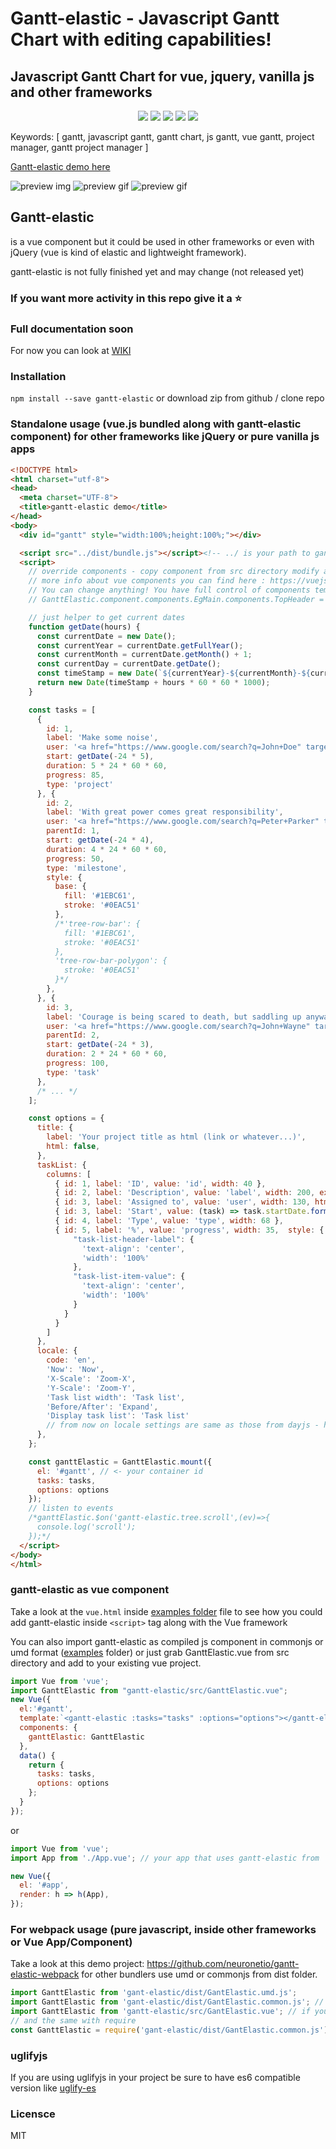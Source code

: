 <h1>Gantt-elastic - Javascript Gantt Chart with editing capabilities!</h1>
<h2>Javascript Gantt Chart for vue, jquery, vanilla js and other frameworks</h2>

<div style="display:block;text-align:center">
<img src="https://api.codacy.com/project/badge/Grade/de39273bf6c84e81a4da175907122d5a">
<img src="https://snyk.io/test/github/neuronetio/gantt-elastic/badge.svg">
<img src="https://img.badgesize.io/neuronetio/gantt-elastic/master/dist/GanttElastic.umd.min.js.png?compression=gzip&label=gzipped">
<img src="https://img.shields.io/npm/dm/gantt-elastic.svg">
<img src="https://img.shields.io/npm/l/gantt-elastic.svg">
</div>

<p>
Keywords: [ gantt, javascript gantt, gantt chart, js gantt, vue gantt, project manager, gantt project manager ]
</p>

<a href="http://neuronet.io" target="_blank">Gantt-elastic demo here</a>

![preview img](https://github.com/neuronetio/gantt-elastic/raw/master/gantt-elastic.jpg)
![preview gif](https://github.com/neuronetio/gantt-elastic/raw/master/gantt-elastic.gif)
![preview gif](https://github.com/neuronetio/gantt-elastic/raw/master/grab-scroll.gif)


## Gantt-elastic
is a vue component but it could be used in other frameworks or even with jQuery (vue is kind of elastic and lightweight framework).

gantt-elastic is not fully finished yet and may change (not released yet)

### If you want more activity in this repo give it a :star:

### Full documentation soon

For now you can look at [WIKI](https://github.com/neuronetio/gantt-elastic/wiki)

### Installation
`npm install --save gantt-elastic` or download zip from github / clone repo

### Standalone usage (vue.js bundled along with gantt-elastic component) for other frameworks like jQuery or pure vanilla js apps

```html
<!DOCTYPE html>
<html charset="utf-8">
<head>
  <meta charset="UTF-8">
  <title>gantt-elastic demo</title>
</head>
<body>
  <div id="gantt" style="width:100%;height:100%;"></div>

  <script src="../dist/bundle.js"></script><!-- ../ is your path to gantt-elastic -->
  <script>
    // override components - copy component from src directory modify as you like and replace proper branch of GanttElastic.components tree
    // more info about vue components you can find here : https://vuejs.org/v2/guide/index.html
    // You can change anything! You have full control of components templates, events, data ... and so on!
    // GanttElastic.component.components.EgMain.components.TopHeader = CustomHeader;

    // just helper to get current dates
    function getDate(hours) {
      const currentDate = new Date();
      const currentYear = currentDate.getFullYear();
      const currentMonth = currentDate.getMonth() + 1;
      const currentDay = currentDate.getDate();
      const timeStamp = new Date(`${currentYear}-${currentMonth}-${currentDay} 00:00:00`).getTime();
      return new Date(timeStamp + hours * 60 * 60 * 1000);
    }

    const tasks = [
      {
        id: 1,
        label: 'Make some noise',
        user: '<a href="https://www.google.com/search?q=John+Doe" target="_blank" style="color:#0077c0;">John Doe</a>',
        start: getDate(-24 * 5),
        duration: 5 * 24 * 60 * 60,
        progress: 85,
        type: 'project'
      }, {
        id: 2,
        label: 'With great power comes great responsibility',
        user: '<a href="https://www.google.com/search?q=Peter+Parker" target="_blank" style="color:#0077c0;">Peter Parker</a>',
        parentId: 1,
        start: getDate(-24 * 4),
        duration: 4 * 24 * 60 * 60,
        progress: 50,
        type: 'milestone',
        style: {
          base: {
            fill: '#1EBC61',
            stroke: '#0EAC51'
          },
          /*'tree-row-bar': {
            fill: '#1EBC61',
            stroke: '#0EAC51'
          },
          'tree-row-bar-polygon': {
            stroke: '#0EAC51'
          }*/
        },
      }, {
        id: 3,
        label: 'Courage is being scared to death, but saddling up anyway.',
        user: '<a href="https://www.google.com/search?q=John+Wayne" target="_blank" style="color:#0077c0;">John Wayne</a>',
        parentId: 2,
        start: getDate(-24 * 3),
        duration: 2 * 24 * 60 * 60,
        progress: 100,
        type: 'task'
      },
      /* ... */
    ];

    const options = {
      title: {
        label: 'Your project title as html (link or whatever...)',
        html: false,
      },
      taskList: {
        columns: [
          { id: 1, label: 'ID', value: 'id', width: 40 },
          { id: 2, label: 'Description', value: 'label', width: 200, expander: true },
          { id: 3, label: 'Assigned to', value: 'user', width: 130, html: true },
          { id: 3, label: 'Start', value: (task) => task.startDate.format('YYYY-MM-DD'), width: 78 },
          { id: 4, label: 'Type', value: 'type', width: 68 },
          { id: 5, label: '%', value: 'progress', width: 35,  style: {
              "task-list-header-label": {
                'text-align': 'center',
                'width': '100%'
              },
              "task-list-item-value": {
                'text-align': 'center',
                'width': '100%'
              }
            }
          }
        ]
      },
      locale: {
        code: 'en',
        'Now': 'Now',
        'X-Scale': 'Zoom-X',
        'Y-Scale': 'Zoom-Y',
        'Task list width': 'Task list',
        'Before/After': 'Expand',
        'Display task list': 'Task list'
        // from now on locale settings are same as those from dayjs - https://github.com/iamkun/dayjs/blob/master/docs/en/I18n.md
      },
    };

    const ganttElastic = GanttElastic.mount({
      el: '#gantt', // <- your container id
      tasks: tasks,
      options: options
    });
    // listen to events
    /*ganttElastic.$on('gantt-elastic.tree.scroll',(ev)=>{
      console.log('scroll');
    });*/
  </script>
</body>
</html>
```

### gantt-elastic as vue component

Take a look at the `vue.html` inside [examples folder](https://github.com/neuronetio/gantt-elastic/tree/master/examples)  file to see how you could add gantt-elastic inside `<script>` tag along with the Vue framework

You can also import gantt-elastic as compiled js component in commonjs or umd format ([examples](https://github.com/neuronetio/gantt-elastic/tree/master/examples) folder) or just grab GanttElastic.vue from src directory and add to your existing vue project.

```javascript
import Vue from 'vue';
import GanttElastic from "gantt-elastic/src/GanttElastic.vue";
new Vue({
  el:'#gantt',
  template:`<gantt-elastic :tasks="tasks" :options="options"></gantt-elastic>`,
  components: {
    ganttElastic: GanttElastic
  },
  data() {
    return {
      tasks: tasks,
      options: options
    };
  }
});
```
or
```javascript
import Vue from 'vue';
import App from './App.vue'; // your app that uses gantt-elastic from 'gantt-elastic/src/GanttElastic.vue'

new Vue({
  el: '#app',
  render: h => h(App),
});
```

### For webpack usage (pure javascript, inside other frameworks or Vue App/Component)

Take a look at this demo project: https://github.com/neuronetio/gantt-elastic-webpack for other bundlers use umd or commonjs from dist folder.

```javascript
import GanttElastic from 'gant-elastic/dist/GantElastic.umd.js';
import GanttElastic from 'gant-elastic/dist/GantElastic.common.js'; // same as import GanttElastic from 'gantt-elastic';
import GanttElastic from 'gantt-elastic/src/GantElastic.vue'; // if you want vue component directly without compilation - look above
// and the same with require
const GanttElastic = require('gant-elastic/dist/GantElastic.common.js');
```

### uglifyjs

If you are using uglifyjs in your project be sure to have es6 compatible version like [uglify-es](https://www.npmjs.com/package/uglify-es)

### Licensce

MIT
